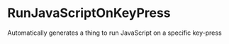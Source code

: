 # RunJavaScriptOnKeyPress
Automatically generates a thing to run JavaScript on a specific key-press
